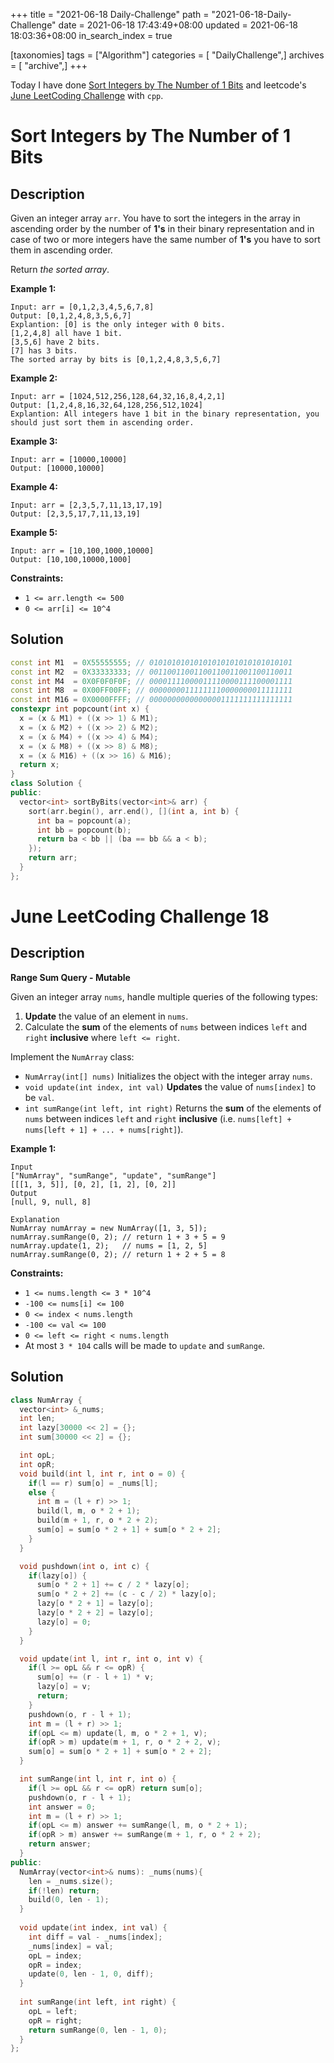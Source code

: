 +++
title = "2021-06-18 Daily-Challenge"
path = "2021-06-18-Daily-Challenge"
date = 2021-06-18 17:43:49+08:00
updated = 2021-06-18 18:03:36+08:00
in_search_index = true

[taxonomies]
tags = ["Algorithm"]
categories = [ "DailyChallenge",]
archives = [ "archive",]
+++

Today I have done [Sort Integers by The Number of 1 Bits](https://leetcode.com/problems/sort-integers-by-the-number-of-1-bits/description/) and leetcode's [June LeetCoding Challenge](https://leetcode.com/explore/challenge/card/june-leetcoding-challenge-2021/605/week-3-june-15th-june-21st/3783/) with `cpp`.

<!-- more -->

# Sort Integers by The Number of 1 Bits

## Description

Given an integer array `arr`. You have to sort the integers in the array in ascending order by the number of **1's** in their binary representation and in case of two or more integers have the same number of **1's** you have to sort them in ascending order.

Return *the sorted array*.

 

**Example 1:**

```
Input: arr = [0,1,2,3,4,5,6,7,8]
Output: [0,1,2,4,8,3,5,6,7]
Explantion: [0] is the only integer with 0 bits.
[1,2,4,8] all have 1 bit.
[3,5,6] have 2 bits.
[7] has 3 bits.
The sorted array by bits is [0,1,2,4,8,3,5,6,7]
```

**Example 2:**

```
Input: arr = [1024,512,256,128,64,32,16,8,4,2,1]
Output: [1,2,4,8,16,32,64,128,256,512,1024]
Explantion: All integers have 1 bit in the binary representation, you should just sort them in ascending order.
```

**Example 3:**

```
Input: arr = [10000,10000]
Output: [10000,10000]
```

**Example 4:**

```
Input: arr = [2,3,5,7,11,13,17,19]
Output: [2,3,5,17,7,11,13,19]
```

**Example 5:**

```
Input: arr = [10,100,1000,10000]
Output: [10,100,10000,1000]
```

 

**Constraints:**

- `1 <= arr.length <= 500`
- `0 <= arr[i] <= 10^4`

## Solution

``` cpp
const int M1  = 0X55555555; // 01010101010101010101010101010101
const int M2  = 0X33333333; // 00110011001100110011001100110011
const int M4  = 0X0F0F0F0F; // 00001111000011110000111100001111
const int M8  = 0X00FF00FF; // 00000000111111110000000011111111
const int M16 = 0X0000FFFF; // 00000000000000001111111111111111
constexpr int popcount(int x) { 
  x = (x & M1) + ((x >> 1) & M1);
  x = (x & M2) + ((x >> 2) & M2);
  x = (x & M4) + ((x >> 4) & M4);
  x = (x & M8) + ((x >> 8) & M8);
  x = (x & M16) + ((x >> 16) & M16);
  return x;
}
class Solution {
public:
  vector<int> sortByBits(vector<int>& arr) {
    sort(arr.begin(), arr.end(), [](int a, int b) {
      int ba = popcount(a);
      int bb = popcount(b);
      return ba < bb || (ba == bb && a < b); 
    });
    return arr;
  }
};
```

# June LeetCoding Challenge 18

## Description

**Range Sum Query - Mutable**

Given an integer array `nums`, handle multiple queries of the following types:

1. **Update** the value of an element in `nums`.
2. Calculate the **sum** of the elements of `nums` between indices `left` and `right` **inclusive** where `left <= right`.

Implement the `NumArray` class:

- `NumArray(int[] nums)` Initializes the object with the integer array `nums`.
- `void update(int index, int val)` **Updates** the value of `nums[index]` to be `val`.
- `int sumRange(int left, int right)` Returns the **sum** of the elements of `nums` between indices `left` and `right` **inclusive** (i.e. `nums[left] + nums[left + 1] + ... + nums[right]`).

 

**Example 1:**

```
Input
["NumArray", "sumRange", "update", "sumRange"]
[[[1, 3, 5]], [0, 2], [1, 2], [0, 2]]
Output
[null, 9, null, 8]

Explanation
NumArray numArray = new NumArray([1, 3, 5]);
numArray.sumRange(0, 2); // return 1 + 3 + 5 = 9
numArray.update(1, 2);   // nums = [1, 2, 5]
numArray.sumRange(0, 2); // return 1 + 2 + 5 = 8
```

 

**Constraints:**

- `1 <= nums.length <= 3 * 10^4`
- `-100 <= nums[i] <= 100`
- `0 <= index < nums.length`
- `-100 <= val <= 100`
- `0 <= left <= right < nums.length`
- At most `3 * 104` calls will be made to `update` and `sumRange`.

## Solution

``` cpp
class NumArray {
  vector<int> &_nums;
  int len;
  int lazy[30000 << 2] = {};
  int sum[30000 << 2] = {};

  int opL;
  int opR;
  void build(int l, int r, int o = 0) {
    if(l == r) sum[o] = _nums[l];
    else {
      int m = (l + r) >> 1;
      build(l, m, o * 2 + 1);
      build(m + 1, r, o * 2 + 2);
      sum[o] = sum[o * 2 + 1] + sum[o * 2 + 2];
    }
  }

  void pushdown(int o, int c) {
    if(lazy[o]) {
      sum[o * 2 + 1] += c / 2 * lazy[o];
      sum[o * 2 + 2] += (c - c / 2) * lazy[o];
      lazy[o * 2 + 1] = lazy[o];
      lazy[o * 2 + 2] = lazy[o];
      lazy[o] = 0;
    }
  }

  void update(int l, int r, int o, int v) {
    if(l >= opL && r <= opR) {
      sum[o] += (r - l + 1) * v;
      lazy[o] = v;
      return;
    }
    pushdown(o, r - l + 1);
    int m = (l + r) >> 1;
    if(opL <= m) update(l, m, o * 2 + 1, v);
    if(opR > m) update(m + 1, r, o * 2 + 2, v);
    sum[o] = sum[o * 2 + 1] + sum[o * 2 + 2];
  }

  int sumRange(int l, int r, int o) {
    if(l >= opL && r <= opR) return sum[o];
    pushdown(o, r - l + 1);
    int answer = 0;
    int m = (l + r) >> 1;
    if(opL <= m) answer += sumRange(l, m, o * 2 + 1);
    if(opR > m) answer += sumRange(m + 1, r, o * 2 + 2);
    return answer;
  }
public:
  NumArray(vector<int>& nums): _nums(nums){
    len = _nums.size();
    if(!len) return;
    build(0, len - 1);
  }
  
  void update(int index, int val) {
    int diff = val - _nums[index];
    _nums[index] = val;
    opL = index;
    opR = index;
    update(0, len - 1, 0, diff);
  }
  
  int sumRange(int left, int right) {
    opL = left;
    opR = right;
    return sumRange(0, len - 1, 0);
  }
};
```
